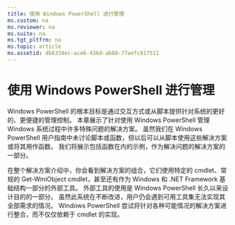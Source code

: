 ```yaml
---
title: 使用 Windows PowerShell 进行管理
ms.custom: na
ms.reviewer: na
ms.suite: na
ms.tgt_pltfrm: na
ms.topic: article
ms.assetid: db6334ec-ace6-436d-ab88-77aefc817511
---
```

# 使用 Windows PowerShell 进行管理
Windows PowerShell 的根本目标是通过交互方式或从脚本提供针对系统的更好的、更便捷的管理控制。 本章展示了针对使用 Windows PowerShell 管理 Windows 系统过程中许多特殊问题的解决方案。 虽然我们在 Windows PowerShell 用户指南中未讨论脚本或函数，但以后可以从脚本使用这些解决方案或将其用作函数。 我们将展示包括函数在内的示例，作为解决问题的解决方案的一部分。

在整个解决方案介绍中，你会看到解决方案的组合，它们使用特定的 cmdlet、常规的 Get-WmiObject cmdlet，甚至还有作为 Windows 和 .NET Framework 基础结构一部分的外部工具。 外部工具的使用是 Windows PowerShell 长久以来设计目的的一部分。 虽然此系统在不断改进，用户仍会遇到可用工具集无法实现其全部需求的情况。 Windows PowerShell 尝试将针对各种可能情况的解决方案进行整合，而不仅仅依赖于 cmdlet 的实现。



<!--HONumber=Apr16_HO1-->


